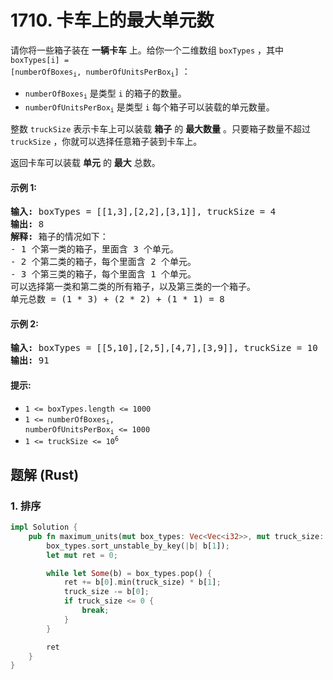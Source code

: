 # 1710. 卡车上的最大单元数
请你将一些箱子装在 **一辆卡车** 上。给你一个二维数组 `boxTypes` ，其中 <code>boxTypes[i] = [numberOfBoxes<sub>i</sub>, numberOfUnitsPerBox<sub>i</sub>]</code> ：
* <code>numberOfBoxes<sub>i</sub></code> 是类型 `i` 的箱子的数量。
* <code>numberOfUnitsPerBox<sub>i</sub></code> 是类型 `i` 每个箱子可以装载的单元数量。

整数 `truckSize` 表示卡车上可以装载 **箱子** 的 **最大数量** 。只要箱子数量不超过 `truckSize` ，你就可以选择任意箱子装到卡车上。

返回卡车可以装载 **单元** 的 **最大** 总数。

#### 示例 1:
<pre>
<strong>输入:</strong> boxTypes = [[1,3],[2,2],[3,1]], truckSize = 4
<strong>输出:</strong> 8
<strong>解释:</strong> 箱子的情况如下：
- 1 个第一类的箱子，里面含 3 个单元。
- 2 个第二类的箱子，每个里面含 2 个单元。
- 3 个第三类的箱子，每个里面含 1 个单元。
可以选择第一类和第二类的所有箱子，以及第三类的一个箱子。
单元总数 = (1 * 3) + (2 * 2) + (1 * 1) = 8
</pre>

#### 示例 2:
<pre>
<strong>输入:</strong> boxTypes = [[5,10],[2,5],[4,7],[3,9]], truckSize = 10
<strong>输出:</strong> 91
</pre>

#### 提示:
* `1 <= boxTypes.length <= 1000`
* <code>1 <= numberOfBoxes<sub>i</sub>, numberOfUnitsPerBox<sub>i</sub> <= 1000</code>
* <code>1 <= truckSize <= 10<sup>6</sup></code>

## 题解 (Rust)

### 1. 排序
```Rust
impl Solution {
    pub fn maximum_units(mut box_types: Vec<Vec<i32>>, mut truck_size: i32) -> i32 {
        box_types.sort_unstable_by_key(|b| b[1]);
        let mut ret = 0;

        while let Some(b) = box_types.pop() {
            ret += b[0].min(truck_size) * b[1];
            truck_size -= b[0];
            if truck_size <= 0 {
                break;
            }
        }

        ret
    }
}
```
